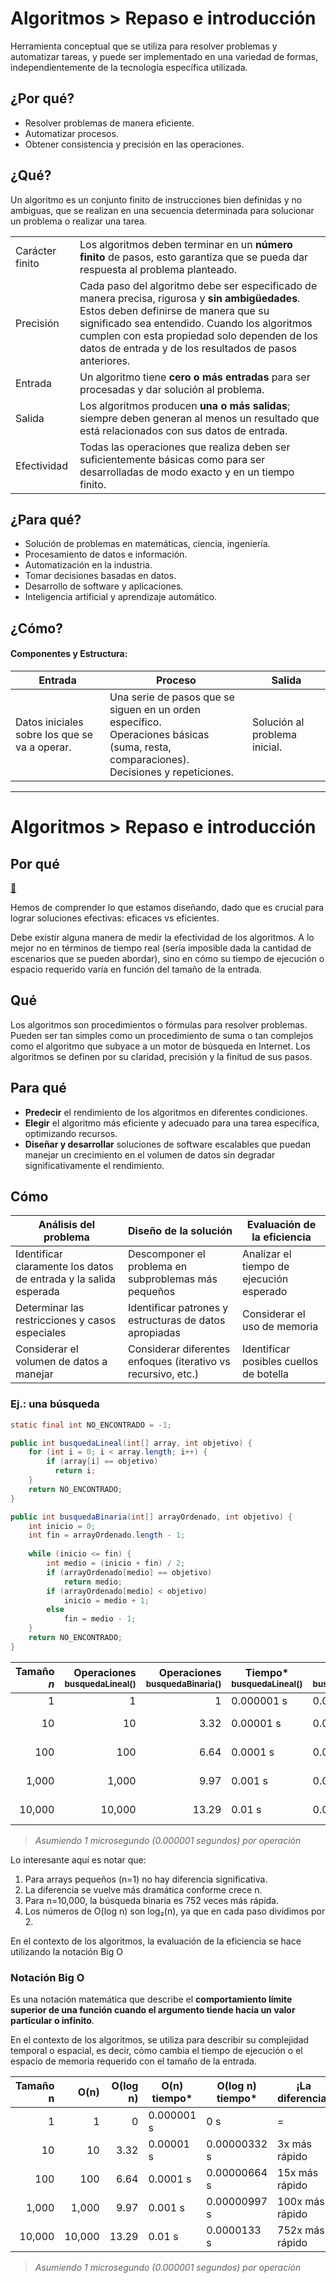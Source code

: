 # Algoritmos > Repaso e introducción

Herramienta conceptual que se utiliza para resolver problemas y automatizar tareas, y puede ser implementado en una variedad de formas, independientemente de la tecnología específica utilizada.

## ¿Por qué?

- Resolver problemas de manera eficiente.
- Automatizar procesos.
- Obtener consistencia y precisión en las operaciones.

## ¿Qué?

Un algoritmo es un conjunto finito de instrucciones bien definidas y no ambiguas, que se realizan en una secuencia determinada para solucionar un problema o realizar una tarea.

|||
|-|-|
Carácter finito|Los algoritmos deben terminar en un **número finito** de pasos, esto garantiza que se pueda dar respuesta al problema planteado.
Precisión|Cada paso del algoritmo debe ser especificado de manera precisa, rigurosa y **sin ambigüedades**. Estos deben definirse de manera que su significado sea entendido. Cuando los algoritmos cumplen con esta propiedad solo dependen de los datos de entrada y de los resultados de pasos anteriores.
Entrada|Un algoritmo tiene **cero o más entradas** para ser procesadas y dar solución al problema.
Salida|Los algoritmos producen **una o más salidas**; siempre deben generan al menos un resultado que está relacionados con sus datos de entrada.
Efectividad|Todas las operaciones que realiza deben ser suficientemente básicas como para ser desarrolladas de modo exacto y en un tiempo finito.

## ¿Para qué?

- Solución de problemas en matemáticas, ciencia, ingeniería.
- Procesamiento de datos e información.
- Automatización en la industria.
- Tomar decisiones basadas en datos.
- Desarrollo de software y aplicaciones.
- Inteligencia artificial y aprendizaje automático.

## ¿Cómo?

#### Componentes y Estructura:

|Entrada|Proceso|Salida|
|-|-|-|
Datos iniciales sobre los que se va a operar.|Una serie de pasos que se siguen en un orden específico.<br>Operaciones básicas (suma, resta, comparaciones).<br>Decisiones y repeticiones.|Solución al problema inicial.

---

# Algoritmos > Repaso e introducción

## Por qué

[🤔](🤔.md)

Hemos de comprender lo que estamos diseñando, dado que es crucial para lograr soluciones efectivas: eficaces vs eficientes.

Debe existir alguna manera de medir la efectividad de los algoritmos. A lo mejor no en términos de tiempo real (sería imposible dada la cantidad de escenarios que se pueden abordar), sino en cómo su tiempo de ejecución o espacio requerido varía en función del tamaño de la entrada.


## Qué

Los algoritmos son procedimientos o fórmulas para resolver problemas. Pueden ser tan simples como un procedimiento de suma o tan complejos como el algoritmo que subyace a un motor de búsqueda en Internet. Los algoritmos se definen por su claridad, precisión y la finitud de sus pasos.

## Para qué

- **Predecir** el rendimiento de los algoritmos en diferentes condiciones.
- **Elegir** el algoritmo más eficiente y adecuado para una tarea específica, optimizando recursos.
- **Diseñar y desarrollar** soluciones de software escalables que puedan manejar un crecimiento en el volumen de datos sin degradar significativamente el rendimiento.

## Cómo

|Análisis del problema|Diseño de la solución|Evaluación de la eficiencia|
|-|-|-|
|Identificar claramente los datos de entrada y la salida esperada|Descomponer el problema en subproblemas más pequeños|Analizar el tiempo de ejecución esperado|
|Determinar las restricciones y casos especiales|Identificar patrones y estructuras de datos apropiadas|Considerar el uso de memoria|
|Considerar el volumen de datos a manejar|Considerar diferentes enfoques (iterativo vs recursivo, etc.)|Identificar posibles cuellos de botella|

### Ej.: una búsqueda

```java
static final int NO_ENCONTRADO = -1;

public int busquedaLineal(int[] array, int objetivo) {
    for (int i = 0; i < array.length; i++) {
        if (array[i] == objetivo)
          return i;
    }
    return NO_ENCONTRADO;
}

public int busquedaBinaria(int[] arrayOrdenado, int objetivo) {
    int inicio = 0;
    int fin = arrayOrdenado.length - 1;
    
    while (inicio <= fin) {
        int medio = (inicio + fin) / 2;
        if (arrayOrdenado[medio] == objetivo)
            return medio;
        if (arrayOrdenado[medio] < objetivo)
            inicio = medio + 1;
        else
            fin = medio - 1;
    }
    return NO_ENCONTRADO;
}
```

|Tamaño<br>*n*|Operaciones<br><small>busquedaLineal()</small>|Operaciones<br><small>busquedaBinaria()</small>|Tiempo*<br><small>busquedaLineal()|Tiempo*<br><small>busquedaBinaria()|¡La diferencia!|
|-:|-:|-:|-|-|-|
|1|1|1|0.000001 s|0.000001  s|=|
|10|10|3.32|0.00001 s|0.00000332 s|3x más rápido|
|100|100|6.64|0.0001 s|0.00000664 s|15x más rápido|
|1,000|1,000|9.97|0.001 s|0.00000997 s|100x más rápido|
|10,000|10,000|13.29|0.01 s|0.0000133 s|752x más rápido|

> *Asumiendo 1 microsegundo (0.000001 segundos) por operación*

Lo interesante aquí es notar que:

1. Para arrays pequeños (n=1) no hay diferencia significativa.
1. La diferencia se vuelve más dramática conforme crece n.
1. Para n=10,000, la búsqueda binaria es 752 veces más rápida.
1. Los números de O(log n) son log₂(n), ya que en cada paso dividimos por 2.

En el contexto de los algoritmos, la evaluación de la eficiencia se hace utilizando la notación Big O

### Notación Big O

Es una notación matemática que describe el **comportamiento límite superior de una función cuando el argumento tiende hacia un valor particular o infinito**.

En el contexto de los algoritmos, se utiliza para describir su complejidad temporal o espacial, es decir, cómo cambia el tiempo de ejecución o el espacio de memoria requerido con el tamaño de la entrada.

|Tamaño<br>n|O(n)|O(log n)|O(n) tiempo*|O(log n) tiempo*|¡La diferencia!|
|-:|-:|-:|-|-|-|
|1|1|0|0.000001 s|0 s|=|
|10|10|3.32|0.00001 s|0.00000332 s|3x más rápido|
|100|100|6.64|0.0001 s|0.00000664 s|15x más rápido|
|1,000|1,000|9.97|0.001 s|0.00000997 s|100x más rápido|
|10,000|10,000|13.29|0.01 s|0.0000133 s|752x más rápido|

> *Asumiendo 1 microsegundo (0.000001 segundos) por operación*
